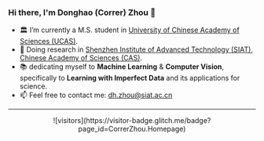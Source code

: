 ### Hi there, I'm Donghao (Correr) Zhou 👋

- 🏛 I’m currently a M.S. student in [University of Chinese Academy of Sciences (UCAS)](https://english.ucas.ac.cn/).
- 🔬 Doing research in [Shenzhen Institute of Advanced Technology (SIAT)](https://english.siat.ac.cn/), [Chinese Academy of Sciences (CAS)](https://english.cas.cn/).
- 📚 dedicating myself to **Machine Learning** & **Computer Vision**, specifically to **Learning with Imperfect Data** and its applications for science.
- 📫 Feel free to contact me: dh.zhou@siat.ac.cn

---

<div align="center">
![visitors](https://visitor-badge.glitch.me/badge?page_id=CorrerZhou.Homepage) 
</div>

<style>
hr:nth-of-type(1) {
  border-width: 3px 0 0 0 !important;
}
</style>
